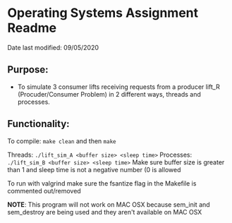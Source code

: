 # Operating Systems Assignment Readme

Date last modified: 09/05/2020

## Purpose: 
- To simulate 3 consumer lifts receiving requests from a producer lift_R (Procuder/Consumer Problem) in 2 different ways, threads and processes.

## Functionality: 
To compile: `make clean` and then `make`

Threads: `./lift_sim_A <buffer size> <sleep time>`
Processes: `./lift_sim_B <buffer size> <sleep time>`
Make sure buffer size is greater than 1 and sleep time is not a negative number (0 is allowed

To run with valgrind make sure the fsantize flag in the Makefile is commented out/removed

**NOTE**: This program will not work on MAC OSX because sem_init and sem_destroy are being used and they aren't available on MAC OSX
